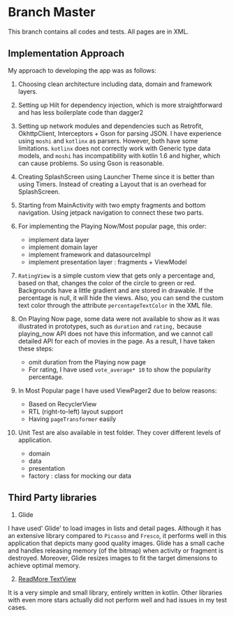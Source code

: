 # Branch Master
This branch contains all codes and tests. All pages are in XML. 

## Implementation Approach

My approach to developing the app was as follows:

1. Choosing clean architecture including data, domain and framework layers.

2. Setting up Hilt for dependency injection, which is more straightforward and has less boilerplate code than dagger2

3. Setting up network modules and dependencies such as Retrofit, OkhttpClient, Interceptors + Gson for parsing JSON. I have experience using `moshi` and `kotlinx` as parsers. However, both have some limitations. `kotlinx` does not correctly work with Generic type data models, and `moshi` has incompatibility with kotlin 1.6 and higher, which can cause problems. So using Gson is reasonable.

4. Creating SplashScreen using Launcher Theme since it is better than using Timers. Instead of creating a Layout that is an overhead for SplashScreen.

5. Starting from MainActivity with two empty fragments and bottom navigation. Using jetpack navigation to connect these two parts.

6. For implementing the Playing Now/Most popular page, this order:
    * implement data layer
    * implement domain layer
    * implement framework and datasourceImpl
    * implement presentation layer : fragments + ViewModel

7. `RatingView` is a simple custom view that gets only a percentage and, based on that, changes the color of the circle to green or red. Backgrounds have a little gradient and are stored in drawable. If the percentage is null, it will hide the views. Also, you can send the custom text color through the attribute `percentageTextColor` in the XML file.

8. On Playing Now page, some data were not available to show as it was illustrated in prototypes, such as `duration` and `rating,` because playing_now API does not have this information, and we cannot call detailed API for each of movies in the page. As a result, I have taken these steps:
    * omit duration from the Playing now page
    * For rating, I have used `vote_average* 10` to show the popularity percentage.

9. In Most Popular page I have used ViewPager2 due to below reasons:
    * Based on RecyclerView
    * RTL (right-to-left) layout support
    * Having `pageTransformer` easily

10. Unit Test are also available in test folder. They cover different levels of application.
    * domain
    * data
    * presentation
    * factory : class for mocking our data

## Third Party libraries

1. Glide

I have used' Glide' to load images in lists and detail pages. Although it has an extensive library compared to `Picasso` and `Fresco`, it performs well in this application that depicts many good quality images. Glide has a small cache and handles releasing memory (of the bitmap) when activity or fragment is destroyed. Moreover, Glide resizes images to fit the target dimensions to achieve optimal memory.

2. [ReadMore TextView](https://github.com/PRNDcompany/ReadMoreTextView)

It is a very simple and small library, entirely written in kotlin. Other libraries with even more stars actually did not perform well and had issues in my test cases.
